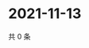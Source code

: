 # 2021-11-13

共 0 条

<!-- BEGIN WEIBO -->
<!-- 最后更新时间 Sat Nov 13 2021 22:10:03 GMT+0800 (China Standard Time) -->

<!-- END WEIBO -->
